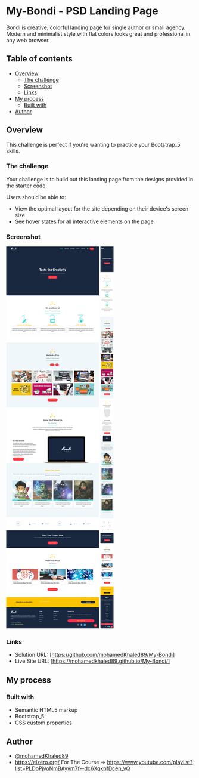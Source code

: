 # My-Bondi - PSD Landing Page

Bondi is creative, colorful landing page for single author or small agency. Modern and minimalist style with flat colors looks great and professional in any web browser. 

## Table of contents

- [Overview](#overview)
  - [The challenge](#the-challenge)
  - [Screenshot](#screenshot)
  - [Links](#links)
- [My process](#my-process)
  - [Built with](#built-with)
- [Author](#author)

## Overview

This challenge is perfect if you're wanting to practice your Bootstrap_5 skills.

### The challenge

Your challenge is to build out this landing page from the designs provided in the starter code.

Users should be able to:

- View the optimal layout for the site depending on their device's screen size
- See hover states for all interactive elements on the page

### Screenshot

![Desktop Design](./screenshot/desktop-design-1440px.png)
![Mobile Design](./screenshot/mobile-design-375px.png)

### Links

- Solution URL: [https://github.com/mohamedKhaled89/My-Bondi]
- Live Site URL: [https://mohamedkhaled89.github.io/My-Bondi/]

## My process

### Built with

- Semantic HTML5 markup
- Bootstrap_5
- CSS custom properties

## Author

- [@mohamedKhaled89](https://github.com/mohamedKhaled89)
- https://elzero.org/ For The Course => https://www.youtube.com/playlist?list=PLDoPjvoNmBAyvm7f--dc6XqkpfDcen_vQ
